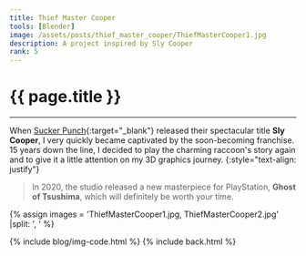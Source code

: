 ```yaml
---
title: Thief Master Cooper
tools: [Blender]
image: /assets/posts/thief_master_cooper/ThiefMasterCooper1.jpg
description: A project inspired by Sly Cooper
rank: 5
---
```


# **{{ page.title }}**
<hr class="short">

When [Sucker Punch](https://www.suckerpunch.com){:target="_blank"} released their spectacular title **Sly Cooper**, I very quickly became captivated by the soon-becoming franchise. 15 years down the line, I decided to play the charming raccoon's story again and to give it a little attention on my 3D graphics journey.
{:style="text-align: justify"}

> In 2020, the studio released a new masterpiece for PlayStation, **Ghost of Tsushima**, which will definitely be worth your time.

{% assign images = 'ThiefMasterCooper1.jpg, ThiefMasterCooper2.jpg' |split: ', ' %}

{% include blog/img-code.html %}
{% include back.html %}